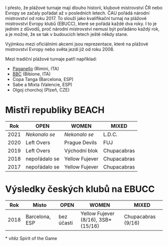 I přesto, že plážové turnaje mají dlouho historii, klubové mistrovství ČR nebo Evropy se začaly pořádat až v&nbsp;posledních letech. ČAU pořádá národní mistrovství od&nbsp;roku 2017. To slouží jako kvalifikační turnaj na&nbsp;plážové mistrovství Evropy klubů (EBUCC), které se pořádá každé dva roky. I&nbsp;to je jedním z&nbsp;důvodů, proč národní místrovství nemusí být pořádáno každý rok, a je možné, že se tak v budoucích letech ještě někdy stane.

Vyjímkou mezi oficiálními akcemi jsou reprezentace, které na plážové mistrovství Evropy nebo světa jezdí již od roku 2008.

Mezi tradiční plážové turnaje patří například:

-   [Paganello](http://www.paganello.com/) (Rimini, ITA)
-   [BBC](https://www.bibione-disc.com/) (Bibione, ITA)
-   Copa Tanga (Barcelona, ESP)
-   Sabe a Mixta (Valencie, ESP)
-   Olgoj chorchoj (Plzeň, CZE)

# Mistři republiky BEACH

| Rok  | OPEN          | WOMEN          | MIXED       |
| ---- | ------------- | -------------- | ----------- |
| 2021 | *Nekonalo se* | *Nekonalo se*  | L.D.C.      |
| 2020 | Left Overs    | Prague Devils  | FUJ         |
| 2019 | Left Overs    | Východní blok  | Chupacabras |
| 2018 | nepořádalo se | Yellow Fujever | Chupacabras |
| 2017 | nepořádalo se | Yellow Fujever | Chupacabras |

# Výsledky českých klubů na EBUCC

| Rok  | Místo          | OPEN       | WOMEN                                | MIXED              |
| ---- | -------------- | ---------- | ------------------------------------ | ------------------ |
| 2018 | Barcelona, ESP | bez účasti | Yellow Fujever (8/16), 3SB\* (15/16) | Chupacabras (9/16) |

\* vítěz Spirit of the Game
